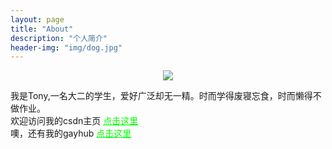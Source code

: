 ```yaml
---
layout: page
title: "About"
description: "个人简介"
header-img: "img/dog.jpg"
---
```



<center>
    <p><img src="http://7xlfkx.com1.z0.glb.clouddn.com/white2.jpg" align="center"></p>
</center>

我是Tony,一名大二的学生，爱好广泛却无一精。时而学得废寝忘食，时而懒得不做作业。 <br>
欢迎访问我的csdn主页 <a href="http://my.csdn.net/my/mycsdn" style="color:#00ff00">点击这里</a><br>
噢，还有我的gayhub <a href="https://github.com/dogloving" style="color:#00ff00">点击这里</a>





